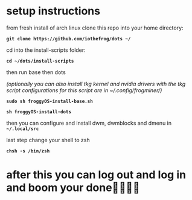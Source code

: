 # setup instructions

from fresh install of arch linux
clone this repo into your home directory:


**``git clone https://github.com/iothefrog/dots ~/``**


cd into the install-scripts folder:


**``cd ~/dots/install-scripts``**

then run base then dots 

*(optionally you can also install tkg kernel and nvidia drivers with the tkg script configurations for this script are in ~/.config/frogminer/)*

**``sudo sh froggyOS-install-base.sh``**

**``sh froggyOS-install-dots``**

then you can configure and install dwm, dwmblocks and dmenu in **``~/.local/src ``**

last step change your shell to zsh

**``chsh -s /bin/zsh ``**

# **after this you can log out and log in and boom your done🥳🎉🥳🎉**
